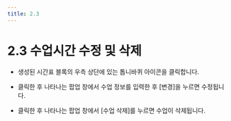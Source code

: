 ```yaml
---
title: 2.3
---
```


# 2.3 수업시간 수정 및 삭제

- 생성된 시간표 블록의 우측 상단에 있는 톱니바퀴 아이콘을 클릭합니다.

- 클릭한 후 나타나는 팝업 창에서 수업 정보를 입력한 후 [변경]을 누르면 수정됩니다.

- 클릭한 후 나타나는 팝업 창에서 [수업 삭제]를 누르면 수업이 삭제됩니다.
